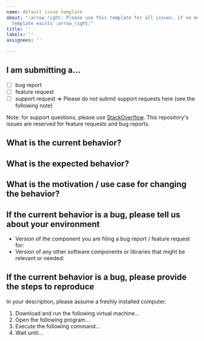 ```yaml
---
name: default issue template
about: ":arrow_right: Please use this template for all issues, if no more specific
  template exists :arrow_right:"
title: ''
labels: ''
assignees: ''

---
```


## I am submitting a...

  - [ ] bug report
  - [ ] feature request
  - [ ] support request => Please do not submit support requests here (see the following note)

Note: for support questions, please use [StackOverflow](http://stackoverflow.com/search?q=omnet%2B%2B+veins). This repository's issues are reserved for feature requests and bug reports.


## What is the current behavior?



## What is the expected behavior?



## What is the motivation / use case for changing the behavior?



## If the current behavior is a bug, please tell us about your environment

- Version of the component you are filing a bug report / feature request for:
- Version of any other software components or libraries that might be relevant or needed:

 
## If the current behavior is a bug, please provide the steps to reproduce

In your description, please assume a freshly installed computer.

1. Download and run the following virtual machine...
2. Open the following program...
3. Execute the following command...
4. Wait until...
